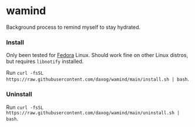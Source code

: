 # wamind
Background process to remind myself to stay hydrated.

### Install
Only been tested for [Fedora](https://fedoraproject.org/) Linux. Should work fine on other Linux distros, but requires `libnotify` installed.

Run `curl -fsSL https://raw.githubusercontent.com/daxog/wamind/main/install.sh | bash`.

### Uninstall
Run `curl -fsSL https://raw.githubusercontent.com/daxog/wamind/main/uninstall.sh | bash`.
